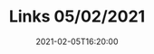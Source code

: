 ﻿---
title: "Links 05/02/2021"
date: 2021-02-05T16:20:00
categories:
  - linkdumps
tags:
  - blog
  - learning
---

